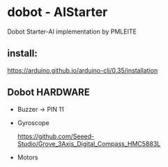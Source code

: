 # dobot - AIStarter

Dobot Starter-AI implementation by PMLEITE

## install:
https://arduino.github.io/arduino-cli/0.35/installation



## Dobot HARDWARE

- Buzzer -> PIN 11

- Gyroscope

  https://github.com/Seeed-Studio/Grove_3Axis_Digital_Compass_HMC5883L

- Motors


